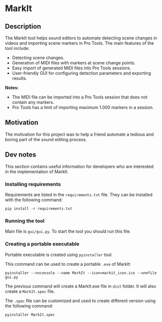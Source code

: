 # MarkIt

## Description

The MarkIt tool helps sound editors to automate detecting scene changes in videos and importing scene markers in Pro Tools.
The main features of the tool include:
- Detecting scene changes.
- Generation of MIDI files with markers at scene change points.
- Easy import of generated MIDI files into Pro Tools sessions.
- User-friendly GUI for configuring detection parameters and exporting results.

**Notes:**
- The MIDI file can be imported into a Pro Tools session that does not contain any markers.
- Pro Tools has a limit of importing maximum 1.000 markers in a session.

## Motivation

The motivation for this project was to help a friend automate a tedious and boring part of the sound editing process.

## Dev notes

This section contains useful information for developers who are interested in the implementation of MarkIt.

### Installing requirements

Requirements are listed in the `requirements.txt` file.
They can be installed with the following command:

```
pip install -r requirements.txt
```

### Running the tool

Main file is `gui/gui.py`.
To start the tool you should run this file.

### Creating a portable executable

Portable executable is created using `pyinstaller` tool.

This command can be used to create a portable `.exe` of MarkIt:

```
pyinstaller --noconsole --name MarkIt --icon=markit_icon.ico --onefile gui.py
```

The previous command will create a MarkIt.exe file in `dist` folder.
It will also create a `MarkIt.spec` file.

The `.spec` file can be customized and used to create different version using the following command:

```
pyinstaller MarkIt.spec
```